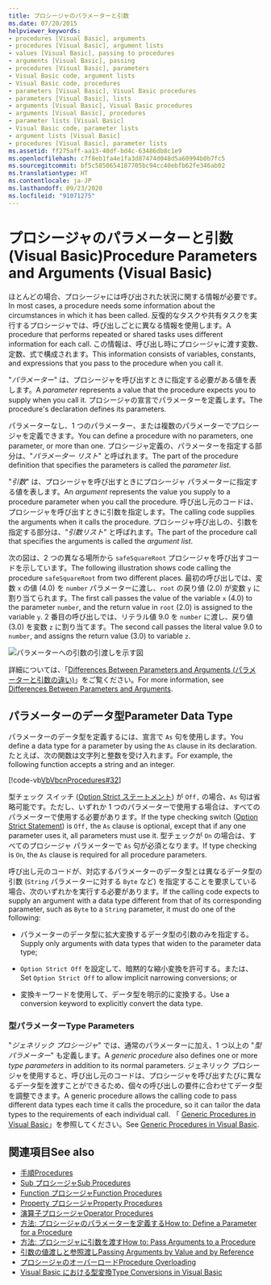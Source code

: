 ```yaml
---
title: プロシージャのパラメーターと引数
ms.date: 07/20/2015
helpviewer_keywords:
- procedures [Visual Basic], arguments
- procedures [Visual Basic], argument lists
- values [Visual Basic], passing to procedures
- arguments [Visual Basic], passing
- procedures [Visual Basic], parameters
- Visual Basic code, argument lists
- Visual Basic code, procedures
- parameters [Visual Basic], Visual Basic procedures
- parameters [Visual Basic], lists
- arguments [Visual Basic], Visual Basic procedures
- arguments [Visual Basic], procedures
- parameter lists [Visual Basic]
- Visual Basic code, parameter lists
- argument lists [Visual Basic]
- procedures [Visual Basic], parameter lists
ms.assetid: ff275aff-aa13-40df-bd4c-63486db8c1e9
ms.openlocfilehash: c7f8eb1fa4e1fa3d87474d048d5a60994b0b7fc5
ms.sourcegitcommit: bf5c5850654187705bc94cc40ebfb62fe346ab02
ms.translationtype: HT
ms.contentlocale: ja-JP
ms.lasthandoff: 09/23/2020
ms.locfileid: "91071275"
---
```

# <a name="procedure-parameters-and-arguments-visual-basic"></a><span data-ttu-id="56c39-102">プロシージャのパラメーターと引数 (Visual Basic)</span><span class="sxs-lookup"><span data-stu-id="56c39-102">Procedure Parameters and Arguments (Visual Basic)</span></span>

<span data-ttu-id="56c39-103">ほとんどの場合、プロシージャには呼び出された状況に関する情報が必要です。</span><span class="sxs-lookup"><span data-stu-id="56c39-103">In most cases, a procedure needs some information about the circumstances in which it has been called.</span></span> <span data-ttu-id="56c39-104">反復的なタスクや共有タスクを実行するプロシージャでは、呼び出しごとに異なる情報を使用します。</span><span class="sxs-lookup"><span data-stu-id="56c39-104">A procedure that performs repeated or shared tasks uses different information for each call.</span></span> <span data-ttu-id="56c39-105">この情報は、呼び出し時にプロシージャに渡す変数、定数、式で構成されます。</span><span class="sxs-lookup"><span data-stu-id="56c39-105">This information consists of variables, constants, and expressions that you pass to the procedure when you call it.</span></span>  
  
 <span data-ttu-id="56c39-106">"*パラメーター*" は、プロシージャを呼び出すときに指定する必要がある値を表します。</span><span class="sxs-lookup"><span data-stu-id="56c39-106">A *parameter* represents a value that the procedure expects you to supply when you call it.</span></span> <span data-ttu-id="56c39-107">プロシージャの宣言でパラメーターを定義します。</span><span class="sxs-lookup"><span data-stu-id="56c39-107">The procedure's declaration defines its parameters.</span></span>  
  
 <span data-ttu-id="56c39-108">パラメーターなし、1 つのパラメーター、または複数のパラメーターでプロシージャを定義できます。</span><span class="sxs-lookup"><span data-stu-id="56c39-108">You can define a procedure with no parameters, one parameter, or more than one.</span></span> <span data-ttu-id="56c39-109">プロシージャ定義の、パラメーターを指定する部分は、"*パラメーター リスト*" と呼ばれます。</span><span class="sxs-lookup"><span data-stu-id="56c39-109">The part of the procedure definition that specifies the parameters is called the *parameter list*.</span></span>  
  
 <span data-ttu-id="56c39-110">"*引数*" は、プロシージャを呼び出すときにプロシージャ パラメーターに指定する値を表します。</span><span class="sxs-lookup"><span data-stu-id="56c39-110">An *argument* represents the value you supply to a procedure parameter when you call the procedure.</span></span> <span data-ttu-id="56c39-111">呼び出し元のコードは、プロシージャを呼び出すときに引数を指定します。</span><span class="sxs-lookup"><span data-stu-id="56c39-111">The calling code supplies the arguments when it calls the procedure.</span></span> <span data-ttu-id="56c39-112">プロシージャ呼び出しの、引数を指定する部分は、"*引数リスト*" と呼ばれます。</span><span class="sxs-lookup"><span data-stu-id="56c39-112">The part of the procedure call that specifies the arguments is called the *argument list*.</span></span>  
  
 <span data-ttu-id="56c39-113">次の図は、2 つの異なる場所から `safeSquareRoot` プロシージャを呼び出すコードを示しています。</span><span class="sxs-lookup"><span data-stu-id="56c39-113">The following illustration shows code calling the procedure `safeSquareRoot` from two different places.</span></span> <span data-ttu-id="56c39-114">最初の呼び出しでは、変数 `x` の値 (4.0) を `number` パラメーターに渡し、`root` の戻り値 (2.0) が変数 `y` に割り当てられます。</span><span class="sxs-lookup"><span data-stu-id="56c39-114">The first call passes the value of the variable `x` (4.0) to the parameter `number`, and the return value in `root` (2.0) is assigned to the variable `y`.</span></span> <span data-ttu-id="56c39-115">2 番目の呼び出しでは、リテラル値 9.0 を `number` に渡し、戻り値 (3.0) を変数 `z` に割り当てます。</span><span class="sxs-lookup"><span data-stu-id="56c39-115">The second call passes the literal value 9.0 to `number`, and assigns the return value (3.0) to variable `z`.</span></span>  
  
 ![パラメーターへの引数の引渡しを示す図](./media/procedure-parameters-and-arguments/pass-argument-parameter.gif)  
  
 <span data-ttu-id="56c39-117">詳細については、「[Differences Between Parameters and Arguments (パラメーターと引数の違い)](./differences-between-parameters-and-arguments.md)」をご覧ください。</span><span class="sxs-lookup"><span data-stu-id="56c39-117">For more information, see [Differences Between Parameters and Arguments](./differences-between-parameters-and-arguments.md).</span></span>  
  
## <a name="parameter-data-type"></a><span data-ttu-id="56c39-118">パラメーターのデータ型</span><span class="sxs-lookup"><span data-stu-id="56c39-118">Parameter Data Type</span></span>  

 <span data-ttu-id="56c39-119">パラメーターのデータ型を定義するには、宣言で `As` 句を使用します。</span><span class="sxs-lookup"><span data-stu-id="56c39-119">You define a data type for a parameter by using the `As` clause in its declaration.</span></span> <span data-ttu-id="56c39-120">たとえば、次の関数は文字列と整数を受け入れます。</span><span class="sxs-lookup"><span data-stu-id="56c39-120">For example, the following function accepts a string and an integer.</span></span>  
  
 [!code-vb[VbVbcnProcedures#32](~/samples/snippets/visualbasic/VS_Snippets_VBCSharp/VbVbcnProcedures/VB/Class1.vb#32)]  
  
 <span data-ttu-id="56c39-121">型チェック スイッチ ([Option Strict ステートメント](../../../language-reference/statements/option-strict-statement.md)) が `Off,` の場合、`As` 句は省略可能です。ただし、いずれか 1 つのパラメーターで使用する場合は、すべてのパラメーターで使用する必要があります。</span><span class="sxs-lookup"><span data-stu-id="56c39-121">If the type checking switch ([Option Strict Statement](../../../language-reference/statements/option-strict-statement.md)) is `Off,` the `As` clause is optional, except that if any one parameter uses it, all parameters must use it.</span></span> <span data-ttu-id="56c39-122">型チェックが `On` の場合は、すべてのプロシージャ パラメーターで `As` 句が必須となります。</span><span class="sxs-lookup"><span data-stu-id="56c39-122">If type checking is `On`, the `As` clause is required for all procedure parameters.</span></span>  
  
 <span data-ttu-id="56c39-123">呼び出し元のコードが、対応するパラメーターのデータ型とは異なるデータ型の引数 (`String` パラメーターに対する `Byte` など) を指定することを要求している場合、次のいずれかを実行する必要があります。</span><span class="sxs-lookup"><span data-stu-id="56c39-123">If the calling code expects to supply an argument with a data type different from that of its corresponding parameter, such as `Byte` to a `String` parameter, it must do one of the following:</span></span>  
  
- <span data-ttu-id="56c39-124">パラメーターのデータ型に拡大変換するデータ型の引数のみを指定する。</span><span class="sxs-lookup"><span data-stu-id="56c39-124">Supply only arguments with data types that widen to the parameter data type;</span></span>  
  
- <span data-ttu-id="56c39-125">`Option Strict Off` を設定して、暗黙的な縮小変換を許可する。または、</span><span class="sxs-lookup"><span data-stu-id="56c39-125">Set `Option Strict Off` to allow implicit narrowing conversions; or</span></span>  
  
- <span data-ttu-id="56c39-126">変換キーワードを使用して、データ型を明示的に変換する。</span><span class="sxs-lookup"><span data-stu-id="56c39-126">Use a conversion keyword to explicitly convert the data type.</span></span>  
  
### <a name="type-parameters"></a><span data-ttu-id="56c39-127">型パラメーター</span><span class="sxs-lookup"><span data-stu-id="56c39-127">Type Parameters</span></span>  

 <span data-ttu-id="56c39-128">"*ジェネリック プロシージャ*" では、通常のパラメーターに加え、1 つ以上の "*型パラメーター*" も定義します。</span><span class="sxs-lookup"><span data-stu-id="56c39-128">A *generic procedure* also defines one or more *type parameters* in addition to its normal parameters.</span></span> <span data-ttu-id="56c39-129">ジェネリック プロシージャを使用すると、呼び出し元のコードは、プロシージャを呼び出すたびに異なるデータ型を渡すことができるため、個々の呼び出しの要件に合わせてデータ型を調整できます。</span><span class="sxs-lookup"><span data-stu-id="56c39-129">A generic procedure allows the calling code to pass different data types each time it calls the procedure, so it can tailor the data types to the requirements of each individual call.</span></span> <span data-ttu-id="56c39-130">「 [Generic Procedures in Visual Basic](../data-types/generic-procedures.md)」を参照してください。</span><span class="sxs-lookup"><span data-stu-id="56c39-130">See [Generic Procedures in Visual Basic](../data-types/generic-procedures.md).</span></span>  
  
## <a name="see-also"></a><span data-ttu-id="56c39-131">関連項目</span><span class="sxs-lookup"><span data-stu-id="56c39-131">See also</span></span>

- [<span data-ttu-id="56c39-132">手順</span><span class="sxs-lookup"><span data-stu-id="56c39-132">Procedures</span></span>](./index.md)
- [<span data-ttu-id="56c39-133">Sub プロシージャ</span><span class="sxs-lookup"><span data-stu-id="56c39-133">Sub Procedures</span></span>](./sub-procedures.md)
- [<span data-ttu-id="56c39-134">Function プロシージャ</span><span class="sxs-lookup"><span data-stu-id="56c39-134">Function Procedures</span></span>](./function-procedures.md)
- [<span data-ttu-id="56c39-135">Property プロシージャ</span><span class="sxs-lookup"><span data-stu-id="56c39-135">Property Procedures</span></span>](./property-procedures.md)
- [<span data-ttu-id="56c39-136">演算子プロシージャ</span><span class="sxs-lookup"><span data-stu-id="56c39-136">Operator Procedures</span></span>](./operator-procedures.md)
- [<span data-ttu-id="56c39-137">方法: プロシージャのパラメーターを定義する</span><span class="sxs-lookup"><span data-stu-id="56c39-137">How to: Define a Parameter for a Procedure</span></span>](./how-to-define-a-parameter-for-a-procedure.md)
- [<span data-ttu-id="56c39-138">方法: プロシージャに引数を渡す</span><span class="sxs-lookup"><span data-stu-id="56c39-138">How to: Pass Arguments to a Procedure</span></span>](./how-to-pass-arguments-to-a-procedure.md)
- [<span data-ttu-id="56c39-139">引数の値渡しと参照渡し</span><span class="sxs-lookup"><span data-stu-id="56c39-139">Passing Arguments by Value and by Reference</span></span>](./passing-arguments-by-value-and-by-reference.md)
- [<span data-ttu-id="56c39-140">プロシージャのオーバーロード</span><span class="sxs-lookup"><span data-stu-id="56c39-140">Procedure Overloading</span></span>](./procedure-overloading.md)
- [<span data-ttu-id="56c39-141">Visual Basic における型変換</span><span class="sxs-lookup"><span data-stu-id="56c39-141">Type Conversions in Visual Basic</span></span>](../data-types/type-conversions.md)

